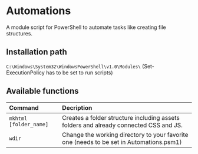 # Automations
A module script for PowerShell to automate tasks like creating file structures.

## Installation path
`C:\Windows\System32\WindowsPowerShell\v1.0\Modules\` (Set-ExecutionPolicy has to be set to run scripts)

## Available functions
| Command | Decription |
| :--- | :--- |
| <nobreak>`mkhtml [folder_name]`</nobreak> | Creates a folder structure including assets folders and already connected CSS and JS. |
| `wdir` | Change the working directory to your favorite one (needs to be set in Automations.psm1) |
